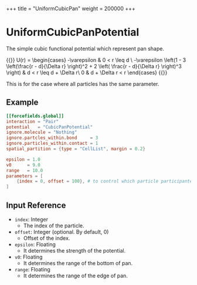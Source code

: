 +++
title = "UniformCubicPan"
weight = 200000
+++

# UniformCubicPanPotential

The simple cubic functional potential which represent pan shape.

{{<katex display>}}
U(r) = \begin{cases}
-\varepsilon & 0 < r \leq d \\
-\varepsilon \left(1 - 3 \left(\frac{r - d}{\Delta r} \right)^2 + 2 \left( \frac{r - d}{\Delta r} \right)^3 \right) & d < r \leq d + \Delta r\\
0 & d + \Delta r < r
\end{cases}
{{</katex>}}

This is for the case where all particles has the same parameter.

## Example

```toml
[[forcefields.global]]
interaction = "Pair"
potential   = "CubicPanPotential"
ignore.molecule = "Nothing"
ignore.partcles_within.bond     = 3
ignore.particles_within.contact = 1
spatial_partition = {type = "CellList", margin = 0.2}

epsilon = 1.0
v0      = 9.0
range   = 10.0
parameters = [
    {index = 0, offset = 100}, # to control which particle participantes
]
```

## Input Reference

- `index`: Integer
  - The index of the particle.
- `offset`: Integer (optional. By default, 0)
  - Offset of the index.
- `epsilon`: Floating
  - It determines the strength of the potential.
- `v0`: Floating
  - It determines the range of the bottom of pan.
- `range`: Floating
  - It determines the range of the edge of pan.
